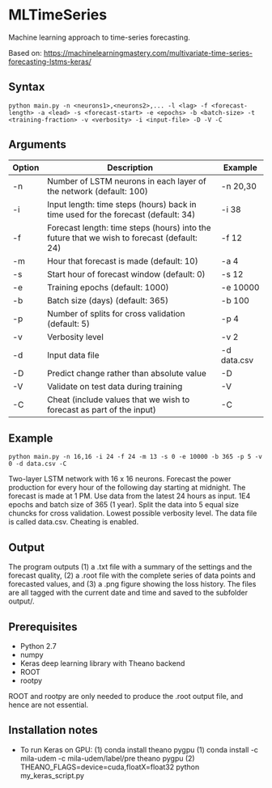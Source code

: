 # MLTimeSeries
Machine learning approach to time-series forecasting.

Based on: 
https://machinelearningmastery.com/multivariate-time-series-forecasting-lstms-keras/

## Syntax
```terminal
python main.py -n <neurons1>,<neurons2>,... -l <lag> -f <forecast-length> -a <lead> -s <forecast-start> -e <epochs> -b <batch-size> -t <training-fraction> -v <verbosity> -i <input-file> -D -V -C
```
## Arguments
| Option     | Description           | Example  |
| ---------- | --------------------- | -------- |
| -n         | Number of LSTM neurons in each layer of the network (default: 100) | -n 20,30   |
| -i         | Input length: time steps (hours) back in time used for the forecast (default: 34) | -i 38 |
| -f         | Forecast length: time steps (hours) into the future that we wish to forecast (default: 24) | -f 12 |
| -m         | Hour that forecast is made (default: 10) | -a 4 |
| -s         | Start hour of forecast window (default: 0) | -s 12 |
| -e         | Training epochs (default: 1000) | -e 10000 |
| -b         | Batch size (days) (default: 365) | -b 100 |
| -p         | Number of splits for cross validation (default: 5) | -p 4 |
| -v         | Verbosity level  | -v 2 |
| -d         | Input data file       | -d data.csv |
| -D         | Predict change rather than absolute value | -D | 
| -V         | Validate on test data during training | -V | 
| -C         | Cheat (include values that we wish to forecast as part of the input) | -C |

## Example
```terminal
python main.py -n 16,16 -i 24 -f 24 -m 13 -s 0 -e 10000 -b 365 -p 5 -v 0 -d data.csv -C
```
Two-layer LSTM network with 16 x 16 neurons. Forecast the power production for every hour of the following day starting at midnight. The forecast is made at 1 PM. Use data from the latest 24 hours as input. 1E4 epochs and batch size of 365 (1 year). Split the data into 5 equal size chuncks for cross validation. Lowest possible verbosity level. The data file is called data.csv. Cheating is enabled. 

## Output
The program outputs (1) a .txt file with a summary of the settings and the forecast quality, (2) a .root file with the complete series of data points and forecasted values, and (3) a .png figure showing the loss history. The files are all tagged with the current date and time and saved to the subfolder output/.

## Prerequisites
- Python 2.7
- numpy
- Keras deep learning library with Theano backend
- ROOT
- rootpy

ROOT and rootpy are only needed to produce the .root output file, and hence are not essential.

## Installation notes
- To run Keras on GPU: 
(1) conda install theano pygpu
(1) conda install -c mila-udem -c mila-udem/label/pre theano pygpu
(2) THEANO_FLAGS=device=cuda,floatX=float32 python my_keras_script.py
